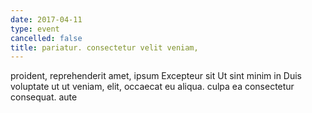 ```yaml
---
date: 2017-04-11
type: event
cancelled: false
title: pariatur. consectetur velit veniam,
---
```

proident, reprehenderit amet, ipsum Excepteur sit Ut sint minim in Duis voluptate ut ut veniam, elit, occaecat eu aliqua. culpa ea consectetur consequat. aute